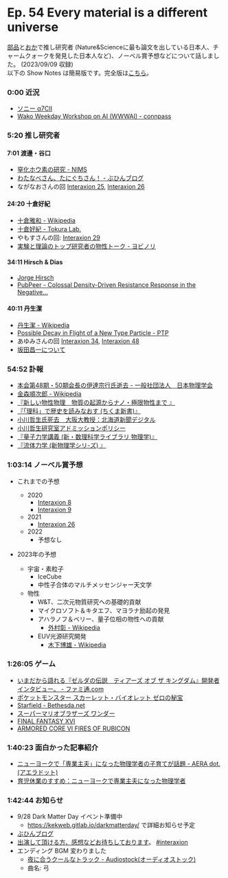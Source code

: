 # Ep. 54 Every material is a different universe

[部品](https://twitter.com/tjmlab)と[おか](https://twitter.com/nowohyeah)で推し研究者 (Nature&Scienceに最も論文を出している日本人、チャームクォークを発見した日本人など)、ノーベル賞予想などについて話しました。 (2023/09/09 収録)  
以下の Show Notes は簡易版です。完全版は[こちら](https://interaxion-podcast.github.io/54)。

### 0:00 近況

- [ソニー α7CⅡ](https://amzn.to/3ZfHabz)
- [Wako Weekday Workshop on AI (WWWAI) - connpass](https://wwwai.connpass.com/)

### 5:20 推し研究者

#### 7:01 渡邊・谷口

- [窒化ホウ素の研究 - NIMS](https://www.nims.go.jp/personal/BN_research/index-j_BNR.html)
- [わたなべさん、たにぐちさん！ - ぶひんブログ](https://buhin-blog.blogspot.com/2019/04/blog-post.html)
- ながなおさんの回 [Interaxion 25](https://interaxion-podcast.github.io/25), [Interaxion 26](https://interaxion-podcast.github.io/26)

#### 24:20 十倉好紀

- [十倉雅和 - Wikipedia](https://ja.wikipedia.org/wiki/%E5%8D%81%E5%80%89%E9%9B%85%E5%92%8C)
- [十倉好紀 - Tokura Lab.](http://www.cmr.t.u-tokyo.ac.jp/members/tokura.shtml)
- やもすさんの回: [Interaxion 29](https://interaxion-podcast.github.io/29)
- [実験と理論のトップ研究者の物性トーク - ヨビノリ](https://youtu.be/A2Bdg3cFdPY)

#### 34:11 Hirsch & Dias

- [Jorge Hirsch](https://jorge.physics.ucsd.edu/jh.html)
- [PubPeer - Colossal Density-Driven Resistance Response in the Negative...](https://pubpeer.org/publications/F342DD2D2E72E5E2FD507089562B94)

#### 40:11 丹生潔

- [丹生潔 - Wikipedia](https://ja.wikipedia.org/wiki/%E4%B8%B9%E7%94%9F%E6%BD%94)
- [Possible Decay in Flight of a New Type Particle - PTP](https://academic.oup.com/ptp/article/46/5/1644/1863358)
- あゆみさんの回 [Interaxion 34](https://interaxion-podcast.github.io/34), [Interaxion 48](https://interaxion-podcast.github.io/48)
- [坂田昌一について](https://www2.yukawa.kyoto-u.ac.jp/~hisao.hayakawa/kagakusi/sakata.html)

### 54:52 訃報

- [本会第48期・50期会長の伊達宗行氏逝去 - 一般社団法人　日本物理学会](https://www.jps.or.jp/information/2023/03/50.php)
- [金森順次郎 - Wikipedia](https://ja.wikipedia.org/wiki/%E9%87%91%E6%A3%AE%E9%A0%86%E6%AC%A1%E9%83%8E)  
- [『新しい物性物理　物質の起源からナノ・極限物性まで 』](https://amzn.to/3PIykjk)
- [『「理科」で歴史を読みなおす (ちくま新書)』](https://amzn.to/3PjOKNE)
- [小川哲生氏死去　大阪大教授：北海道新聞デジタル](https://www.hokkaido-np.co.jp/article/859350/)
- [小川哲生研究室アドミッションポリシー](http://wwwacty.phys.sci.osaka-u.ac.jp/~ogawa/ap.html)
- [『量子力学講義 (新・数理科学ライブラリ 物理学)』](https://amzn.to/3EIPkzN)
- [『流体力学 (新物理学シリ-ズ) 』](https://amzn.to/3RqN9Iw)

### 1:03:14 ノーベル賞予想

- これまでの予想
  - 2020
    - [Interaxion 8](https://interaxion-podcast.github.io/8)
    - [Interaxion 9](https://interaxion-podcast.github.io/9)
  - 2021
    - [Interaxion 26](https://interaxion-podcast.github.io/26)
  - 2022
    - 予想なし

- 2023年の予想
  - 宇宙・素粒子
    - IceCube
    - 中性子合体のマルチメッセンジャー天文学
  - 物性
    - W&T、二次元物質研究への基礎的貢献
    - マイクロソフト＆キタエフ、マヨラナ励起の発見
    - アハラノフ＆ベリー、量子位相の物性への貢献
      - [外村彰 - Wikipedia](https://ja.wikipedia.org/wiki/%E5%A4%96%E6%9D%91%E5%BD%B0)
    - EUV光源研究開発
      - [木下博雄 - Wikipedia](https://ja.wikipedia.org/wiki/%E6%9C%A8%E4%B8%8B%E5%8D%9A%E9%9B%84)

### 1:26:05 ゲーム

- [いまだから語れる『ゼルダの伝説　ティアーズ オブ ザ キングダム』開発者インタビュー。 - ファミ通.com](https://www.famitsu.com/news/202309/06314767.html)
- [ポケットモンスター スカーレット・バイオレット ゼロの秘宝](https://amzn.to/44TQXVS)
- [Starfield - Bethesda.net](https://bethesda.net/ja/game/starfield)
- [スーパーマリオブラザーズ ワンダー](https://amzn.to/3sUgocq)
- [FINAL FANTASY XVI](https://amzn.to/45T7E50)
- [ARMORED CORE Ⅵ FIRES OF RUBICON](https://amzn.to/3rtGm6d)

### 1:40:23 面白かった記事紹介

- [ニューヨークで「専業主夫」になった物理学者の子育てが話題 - AERA dot. (アエラドット)](https://dot.asahi.com/articles/-/197540)
- [育児休業のすすめ：ニューヨークで専業主夫になった物理学者](https://www.jstage.jst.go.jp/article/pasj/20/1/20_200106/_article/-char/ja/)

### 1:42:44 お知らせ

- 9/28 Dark Matter Day イベント準備中
  - <https://kekweb.gitlab.io/darkmatterday/> で詳細お知らせ予定
- [ぶひんブログ](https://buhin-blog.blogspot.com/)
- [出演して頂ける方、感想などお待ちしております](https://interaxion-podcast.github.io/feedback/)。 [#interaxion](https://twitter.com/hashtag/interaxion)
- エンディング BGM 変わりました
  - [夜に合うクールなトラック - Audiostock(オーディオストック)](https://audiostock.jp/audio/1409484)
  - 曲名: 弓
